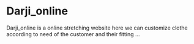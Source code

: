 # Darji_online
Darji_online is a online stretching website here we can customize clothe according to need of the customer and their fitting ...
